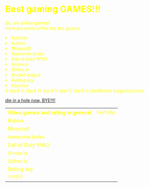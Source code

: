 <!DOCTYPE html>
<html>
<title>boioioio</title>
 <head>
<meta-charset=“utf-8”>
    
<style>
#GAMES{ color: rgb( 0, 0, 400)
}

body{color:rgb( 0, 0, 300)
}

#some-games{font-weight: bold;
Font-size=“52px”
Text-align:center;    
    Font-family:”serif”, “monospace”
}

Body{color: rgb(255, 255, 0);
}

</style>
</head>
<h1 id=“GAMES”> Best gaming GAMES!!!</h1>
<body>
<p id=“some-games”>So, we all like games!<br> Here are some of the top ten games!</p>
<or>
<li>Fortnite</li>
<li>Roblox</li>
<li>Minecraft</li>
<li>Awesome tanks</li>
<li>Call of duty WW2</li>
<li>Arrow.io</li>
<li>Slither.io</li>
<li>Rocket league</li>
<li>Rolling sky</li>
<li>Injustice</li>
</or>
<table>
    <thead>
          <tbody>
         <th>Video games and rating in general.</th>
             <td>Fortnite</td>
            <tr>5 star</tr>
           <td>Roblox</td>
             <tr>4 ½ star</tr>
       <td>Minecraft</td>
  <tr>4 ¾ star</tr>
          <td>Awesome tanks</td>
         <tr>3 ½ star</tr>
                    <td>Call of Duty WW2</td>
                 <tr> ½ star</tr>
                <td>Arrow.io</td>
                <tr>4 ½ star</tr>
                           <td>Slither.io</td>
                           <tr>Rocket league</tr>
  <td>Rolling sky</td>
         <tr>Injustice</tr>
    <td>??????</td>
</thead>
</tbody>
 <a href=“https://m.youtube.com/results?search_query=koifishy” click here to go to koi fishy’s quality YouTube channel!>
<p> die in a hole now, BYE!!!!</p>
</html>


        

